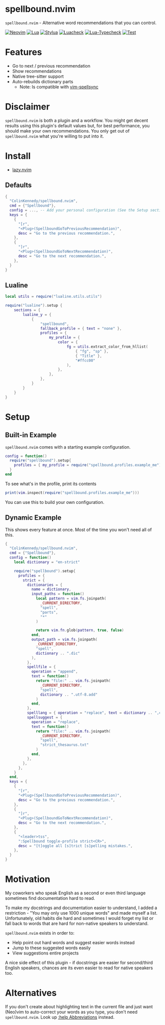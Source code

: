# spellbound.nvim
`spellbound.nvim` - Alternative word recommendations that you can control.

[![Neovim](https://img.shields.io/badge/Neovim%200.10+-brightgreen?style=for-the-badge)](https://neovim.io)
[![Lua](https://img.shields.io/badge/Made%20with%20Lua-blueviolet.svg?style=for-the-badge&logo=lua)](https://www.lua.org)
[![Stylua](https://img.shields.io/github/actions/workflow/status/ColinKennedy/spellbound.nvim/stylua.yml?branch=main&style=for-the-badge&label=stylua)](https://github.com/ColinKennedy/spellbound.nvim/actions/workflows/stylua.yml)
[![Luacheck](https://img.shields.io/github/actions/workflow/status/ColinKennedy/spellbound.nvim/luacheck.yml?branch=main&style=for-the-badge&label=luacheck)](https://github.com/ColinKennedy/spellbound.nvim/actions/workflows/luacheck.yml)
[![Lua-Typecheck](https://img.shields.io/github/actions/workflow/status/ColinKennedy/spellbound.nvim/lua-typecheck.yml?branch=main&style=for-the-badge&label=lua-typecheck)](https://github.com/ColinKennedy/spellbound.nvim/actions/workflows/lua-typecheck.yml)
[![Test](https://img.shields.io/github/actions/workflow/status/ColinKennedy/spellbound.nvim/test.yml?branch=main&style=for-the-badge&label=test)](https://github.com/ColinKennedy/spellbound.nvim/actions/workflows/test.yml)


# Features
- Go to next / previous recommendation
- Show recommendations
- Native tree-sitter support
- Auto-rebuilds dictionary parts
    - Note: Is compatible with [vim-spellsync](https://github.com/micarmst/vim-spellsync)


# Disclaimer
`spellbound.nvim` is both a plugin and a workflow. You might get decent results
using this plugin's default values but, for best performance, you should make
your own recommendations. You only get out of `spellbound.nvim` what you're
willing to put into it.


# Install
- [lazy.nvim](https://github.com/folke/lazy.nvim)

## Defaults
```lua
{
  "ColinKennedy/spellbound.nvim",
  cmd = {"Spellbound"},
  config = ..., -- Add your personal configuration (See the Setup section)
  keys = {
    {
      "[r",
      "<Plug>(SpellboundGoToPreviousRecommendation)",
      desc = "Go to the previous recommendation.",
    },
    {
      "]r",
      "<Plug>(SpellboundGoToNextRecommendation)",
      desc = "Go to the next recommendation.",
    },
  }
}
```


## Lualine
```lua
local utils = require("lualine.utils.utils")

require("lualine").setup {
    sections = {
        lualine_y = {
            {
                "spellbound",
                fallback_profile = { text = "none" },
                profiles = {
                    my_profile = {
                        color = {
                            fg = utils.extract_color_from_hllist(
                                { "fg", "sp" },
                                { "Title" },
                                "#ffcc00"
                            ),
                        },
                    },
                },
            }
        }
    }
}
```


# Setup
## Built-in Example
`spellbound.nvim` comes with a starting example configuration.

```lua
config = function()
  require("spellbound").setup{
    profiles = { my_profile = require("spellbound.profiles.example_me") }
  }
end
```

To see what's in the profile, print its contents

```lua
print(vim.inspect(require("spellbound.profiles.example_me")))
```

You can use this to build your own configuration.


## Dynamic Example
This shows every feature at once. Most of the time you won't need all of this.

```lua
{
  "ColinKennedy/spellbound.nvim",
  cmd = {"Spellbound"},
  config = function()
    local dictionary = "en-strict"

    require("spellbound").setup{
      profiles = {
        strict = {
          dictionaries = {
            name = dictionary,
            input_paths = function()
              local pattern = vim.fs.joinpath(
                _CURRENT_DIRECTORY,
                "spell",
                "parts",
                "*"
              )

              return vim.fn.glob(pattern, true, false)
            end,
            output_path = vim.fs.joinpath(
              _CURRENT_DIRECTORY,
              "spell",
              dictionary .. ".dic"
            ),
          },
          spellfile = {
            operation = "append",
            text = function()
              return "file:" .. vim.fs.joinpath(
                _CURRENT_DIRECTORY,
                "spell",
                dictionary .. ".utf-8.add"
              )
            end,
          },
          spelllang = { operation = "replace", text = dictionary .. ",cjk" },
          spellsuggest = {
            operation = "replace",
            text = function()
              return "file:" .. vim.fs.joinpath(
                _CURRENT_DIRECTORY,
                "spell",
                "strict_thesaurus.txt"
              )
            end,
          },
        },
      },
    }
  end,
  keys = {
    {
      "[r",
      "<Plug>(SpellboundGoToPreviousRecommendation)",
      desc = "Go to the previous recommendation.",
    },
    {
      "]r",
      "<Plug>(SpellboundGoToNextRecommendation)",
      desc = "Go to the next recommendation.",
    },
    {
      "<leader>tss",
      ":Spellbound toggle-profile strict<CR>",
      desc = "[t]oggle all [s]trict [s]pelling mistakes.",
    },
  }
}
```


# Motivation
My coworkers who speak English as a second or even third language sometimes
find documentation hard to read.

To make my docstrings and documentation easier to understand, I added
a restriction - "You may only use 1000 unique words" and made myself a list.
Unfortunately, old habits die hard and sometimes I would forget my list or
fall back to words that are hard for non-native speakers to understand.

`spellbound.nvim` exists in order to:

- Help point out hard words and suggest easier words instead
- Jump to these suggested words easily
- View suggestions entire projects

A nice side effect of this plugin - if docstrings are easier for second/third
English speakers, chances are its even easier to read for native speakers too.


# Alternatives
If you don't create about highlighting text in the current file and just want
(Neo)vim to auto-correct your words as you type, you don't need `spellbound.nvim`.
Look up [:help Abbreviations](https://neovim.io/doc/user/usr_24.html#24.7)
instead.
